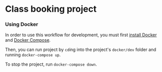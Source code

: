 # Class booking project

### Using Docker

In order to use this workflow for development, you must first [install Docker](https://docs.docker.com/get-docker/) and [Docker Compose](https://docs.docker.com/compose/install/).

Then, you can run project by `cd`ing into the project's `docker/dev` folder and running `docker-compose up`.

To stop the project, run `docker-compose down`.
